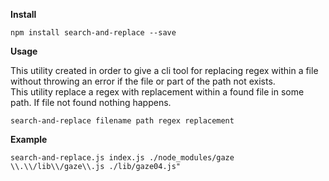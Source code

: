 **Install**

`npm install search-and-replace --save`

**Usage**

This utility created in order to give a cli tool for replacing regex within a file without throwing an error if the file or part of the path not exists.  
This utility replace a regex with replacement within a found file in some path. If file not found nothing happens.  

`search-and-replace filename path regex replacement`

**Example**

`search-and-replace.js index.js ./node_modules/gaze \\.\\/lib\\/gaze\\.js ./lib/gaze04.js"`
